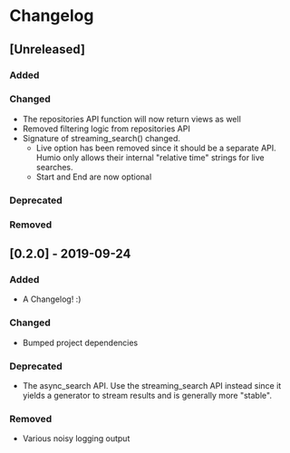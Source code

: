 # Changelog

## [Unreleased]

### Added

### Changed

- The repositories API function will now return views as well
- Removed filtering logic from repositories API
- Signature of streaming_search() changed.
  - Live option has been removed since it should be a separate API. Humio only allows their internal "relative time" strings for live searches.
  - Start and End are now optional

### Deprecated

### Removed

## [0.2.0] - 2019-09-24

### Added

- A Changelog! :)

### Changed

- Bumped project dependencies

### Deprecated

- The async_search API. Use the streaming_search API instead since it yields a generator to stream results and is generally more "stable".

### Removed

- Various noisy logging output
